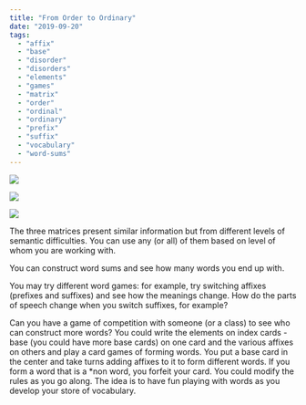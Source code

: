 ```yaml
---
title: "From Order to Ordinary"
date: "2019-09-20"
tags: 
  - "affix"
  - "base"
  - "disorder"
  - "disorders"
  - "elements"
  - "games"
  - "matrix"
  - "order"
  - "ordinal"
  - "ordinary"
  - "prefix"
  - "suffix"
  - "vocabulary"
  - "word-sums"
---
```


![](http://localhost/wordpress/wp-content/uploads/2019/09/image.png?w=800)

![](http://localhost/wordpress/wp-content/uploads/2019/09/image-1.png?w=800)

![](http://localhost/wordpress/wp-content/uploads/2019/09/image-2.png?w=800)

The three matrices present similar information but from different levels of semantic difficulties. You can use any (or all) of them based on level of whom you are working with.

You can construct word sums and see how many words you end up with.

You may try different word games: for example, try switching affixes (prefixes and suffixes) and see how the meanings change. How do the parts of speech change when you switch suffixes, for example?

Can you have a game of competition with someone (or a class) to see who can construct more words? You could write the elements on index cards - base (you could have more base cards) on one card and the various affixes on others and play a card games of forming words. You put a base card in the center and take turns adding affixes to it to form different words. If you form a word that is a \*non word, you forfeit your card. You could modify the rules as you go along. The idea is to have fun playing with words as you develop your store of vocabulary.
